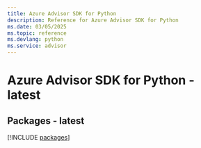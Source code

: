 ```yaml
---
title: Azure Advisor SDK for Python
description: Reference for Azure Advisor SDK for Python
ms.date: 03/05/2025
ms.topic: reference
ms.devlang: python
ms.service: advisor
---
```

# Azure Advisor SDK for Python - latest
## Packages - latest
[!INCLUDE [packages](advisor-index.md)]